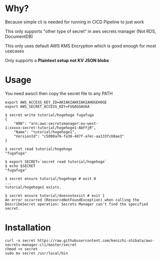 Why?
=======

Because simple cli is needed for running in CICD Pipeline to just work

This only supports "other type of secret" in aws secrets manager (Not RDS, DocumentDB)

This only uses default AWS KMS Encryption which is good enough for most
usecases

Only supports a **Plaintext setup not KV JSON blobs**

Usage
==========

You need awscli then copy the secret file to any PATH

```
export AWS_ACCESS_KEY_ID=AKIAKIAKKIAKIAHOGEHOGE
export AWS_SECRET_ACCESS_KEY=FUGAGGAUGA

$ secret write tutorial/hogehoge fugafuga
{
    "ARN": "arn:aws:secretsmanager:eu-west-1:xxxxx:secret:tutorial/hogehoge1-AbFfjR",
    "Name": "tutorial/hogehoge1",
    "VersionId": "c5090a76-fe38-487f-a7ec-aa133fc68ae3"
}

$ secret read tutorial/hogehoge
"fugafuga"

$ export SECRET=`secret read tutorial/hogehoge`
$ echo $SECRET
"fugafuga"

$ secret ensure tutorial/hogehoge # exit 0
...
tutorial/hogehoge1 exists.

$ secret ensure tutorial/doesnotexist # exit 1
An error occurred (ResourceNotFoundException) when calling the DescribeSecret operation: Secrets Manager can't find the specified secret.
```

Installation
=================
```
curl -o secret https://raw.githubusercontent.com/kenichi-shibata/aws-secrets-manager-cli/master/secret 
chmod +x secret
sudo mv secret /usr/local/bin
```
